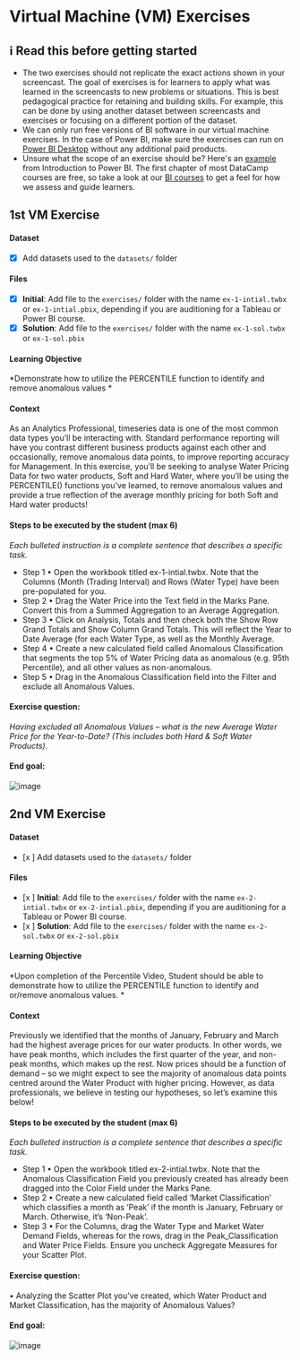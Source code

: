 # Virtual Machine (VM) Exercises

## :information_source: Read this before getting started
- The two exercises should not replicate the exact actions shown in your screencast. The goal of exercises is for learners to apply what was learned in the screencasts to new problems or situations. This is best pedagogical practice for retaining and building skills. For example, this can be done by using another dataset between screencasts and exercises or focusing on a different portion of the dataset.
- We can only run free versions of BI software in our virtual machine exercises. In the case of Power BI, make sure the exercises can run on [Power BI Desktop](https://powerbi.microsoft.com/en-us/desktop/) without any additional paid products. 
- Unsure what the scope of an exercise should be? Here's an [example](https://campus.datacamp.com/courses/introduction-to-power-bi/getting-started-with-power-bi?ex=14) from Introduction to Power BI. The first chapter of most DataCamp courses are free, so take a look at our [BI courses](https://learn.datacamp.com/courses?technologies=Tableau&technologies=Power%20BI) to get a feel for how we assess and guide learners.

## 1st VM Exercise

#### Dataset

- [x] Add datasets used to the `datasets/` folder

#### Files

- [x] **Initial**: Add file to the `exercises/`  folder with the name `ex-1-intial.twbx` or `ex-1-intial.pbix`, depending if you are auditioning for a Tableau or Power BI course.
- [x] **Solution**: Add file to the `exercises/`  folder with the name `ex-1-sol.twbx` or `ex-1-sol.pbix`

#### Learning Objective

*Demonstrate how to utilize the PERCENTILE function to identify and remove anomalous values *

#### Context

As an Analytics Professional, timeseries data is one of the most common data types you’ll be interacting with. Standard performance reporting will have you contrast different business products against each other and occasionally, remove anomalous data points, to improve reporting accuracy for Management. In this exercise, you’ll be seeking to analyse Water Pricing Data  for two water products, Soft and Hard Water, where you’ll be using the PERCENTILE() functions you’ve learned, to remove anomalous values and provide a true reflection of the average monthly pricing for both Soft and Hard water products!  

#### Steps to be executed by the student (max 6)

*Each bulleted instruction is a complete sentence that describes a specific task.*

- Step 1
•	Open the workbook titled ex-1-intial.twbx. Note that the Columns (Month (Trading Interval) and Rows (Water Type) have been pre-populated for you. 
- Step 2
•	Drag the Water Price into the Text field in the Marks Pane. Convert this from a Summed Aggregation to an Average Aggregation. 
- Step 3
•	Click on Analysis, Totals and then check both the Show Row Grand Totals and Show Column Grand Totals. This will reflect the Year to Date Average (for each Water Type, as well as the Monthly Average. 
- Step 4
•	Create a new calculated field called Anomalous Classification that segments the top 5% of Water Pricing data as anomalous (e.g. 95th Percentile), and all other values as non-anomalous. 
- Step 5
•	Drag in the Anomalous Classification field into the Filter and exclude all Anomalous Values. 


#### Exercise question:
*Having excluded all Anomalous Values – what is the new Average Water Price for the Year-to-Date? (This includes both Hard & Soft Water Products).*

#### End goal:

![image](https://user-images.githubusercontent.com/72181097/221604470-4d241283-d8cd-4fec-88c9-4e2754c59a90.png)

## 2nd VM Exercise

#### Dataset

- [x ] Add datasets used to the `datasets/` folder

#### Files

- [x ] **Initial**: Add file to the `exercises/`  folder with the name `ex-2-intial.twbx` or `ex-2-intial.pbix`, depending if you are auditioning for a Tableau or Power BI course.
- [x ] **Solution**: Add file to the `exercises/`  folder with the name `ex-2-sol.twbx` or `ex-2-sol.pbix`

#### Learning Objective

*Upon completion of the Percentile Video, Student should be able to demonstrate how to utilize the PERCENTILE function to identify and or/remove anomalous values. *

#### Context

Previously we identified that the months of January, February and March had the highest average prices for our water products. In other words, we have peak months, which includes the first quarter of the year, and non-peak months, which makes up the rest. Now prices should be a  function of demand – so we might expect to see the majority of anomalous data points centred around the Water Product with higher pricing. However, as data professionals, we believe in testing our hypotheses, so let’s examine this below!

#### Steps to be executed by the student (max 6)

*Each bulleted instruction is a complete sentence that describes a specific task.*

- Step 1
•	Open the workbook titled ex-2-intial.twbx. Note that the Anomalous Classification Field you previously created has already been dragged into the Color Field under the Marks Pane.
- Step 2
•	Create a new calculated field called ‘Market Classification’ which classifies a month as ‘Peak’ if the month is January, February or March. Otherwise, it’s ‘Non-Peak’. 
- Step 3
•	For the Columns, drag the Water Type and Market Water Demand Fields, whereas for the rows, drag in the Peak_Classification and Water Price Fields. Ensure you uncheck Aggregate Measures for your Scatter Plot.

#### Exercise question:
•	Analyzing the Scatter Plot you’ve created, which Water Product and Market Classification, has the majority of Anomalous Values? 

#### End goal:

![image](https://user-images.githubusercontent.com/72181097/221604261-e60aea7d-8cdc-4cc0-98e8-5dba08530ee9.png)


